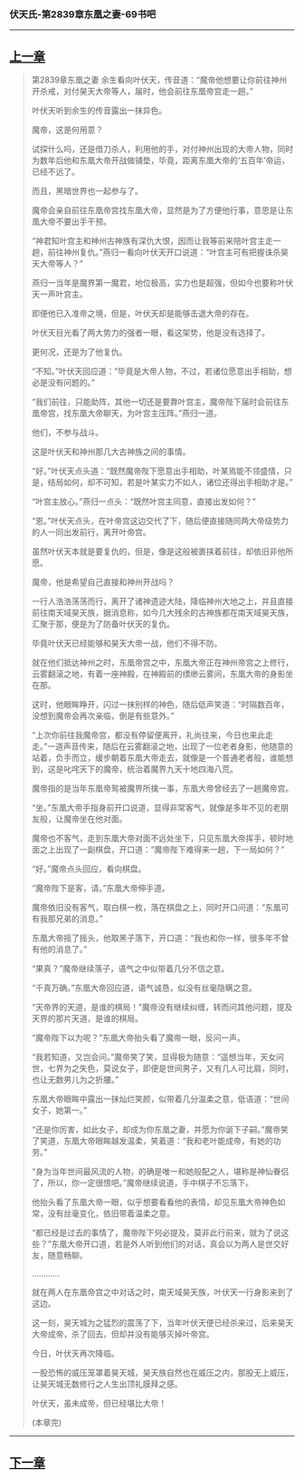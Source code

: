 ### 伏天氏-第2839章东凰之妻-69书吧

--------
[上一章](./38925c94a747caec99939adb54fde7a4.md)
--------


>
>
>
>第2839章东凰之妻
>余生看向叶伏天，传音道：“魔帝他想要让你前往神州开杀戒，对付昊天大帝等人，届时，他会前往东凰帝宫走一趟。”
>
>叶伏天听到余生的传音露出一抹异色。
>
>魔帝，这是何用意？
>
>试探什么吗，还是借刀杀人，利用他的手，对付神州出现的大帝人物，同时为数年后他和东凰大帝开战做铺垫，毕竟，距离东凰大帝的‘五百年’帝运，已经不远了。
>
>而且，黑暗世界也一起参与了。
>
>魔帝会亲自前往东凰帝宫找东凰大帝，显然是为了方便他行事，意思是让东凰大帝不要出手干预。
>
>“神君知叶宫主和神州古神族有深仇大恨，因而让我等前来陪叶宫主走一趟，前往神州复仇。”燕归一看向叶伏天开口说道：“叶宫主可有把握诛杀昊天大帝等人？”
>
>燕归一当年是魔界第一魔君，地位极高，实力也是超强，但如今也要称叶伏天一声叶宫主。
>
>即便他已入准帝之境，但是，叶伏天却是能够击退大帝的存在。
>
>叶伏天目光看了两大势力的强者一眼，看这架势，他是没有选择了。
>
>更何况，还是为了他复仇。
>
>“不知。”叶伏天回应道：“毕竟是大帝人物，不过，若诸位愿意出手相助，想必是没有问题的。”
>
>“我们前往，只能助阵，其他一切还是要靠叶宫主，魔帝陛下届时会前往东凰帝宫，找东凰大帝聊天，为叶宫主压阵。”燕归一道。
>
>他们，不参与战斗。
>
>这是叶伏天和神州那几大古神族之间的事情。
>
>“好。”叶伏天点头道：“既然魔帝陛下愿意出手相助，叶某焉能不领盛情，只是，结局如何，却不可知，若是叶某实力不如人，诸位还得出手相助才是。”
>
>“叶宫主放心。”燕归一点头：“既然叶宫主同意，直接出发如何？”
>
>“恩。”叶伏天点头，在叶帝宫这边交代了下，随后便直接随同两大帝级势力的人一同出发前行，离开叶帝宫。
>
>虽然叶伏天本就是要复仇的，但是，像是这般被裹挟着前往，却依旧非他所愿。
>
>魔帝，他是希望自己直接和神州开战吗？
>
>一行人浩浩荡荡而行，离开了诸神遗迹大陆，降临神州大地之上，并且直接前往南天域昊天族，据消息称，如今几大残余的古神族都在南天域昊天族，汇聚于那，便是为了防备叶伏天的复仇。
>
>毕竟叶伏天已经能够和昊天大帝一战，他们不得不防。
>
>就在他们抵达神州之时，东凰帝宫之中，东凰大帝正在神州帝宫之上修行，云雾翻滚之地，有着一座神殿，在神殿前的缥缈云雾间，东凰大帝的身影坐在那。
>
>这时，他眼眸睁开，闪过一抹别样的神色，随后低声笑道：“时隔数百年，没想到魔帝会再次亲临，倒是有些意外。”
>
>“上次你前往我魔帝宫，都没有停留便离开，礼尚往来，今日也来此走走。”一道声音传来，随后在云雾翻滚之地，出现了一位老者身影，他随意的站着，负手而立，缓步朝着东凰大帝走去，就像是一个普通老者般，谁能想到，这是叱咤天下的魔帝，统治着魔界九天十地四海八荒。
>
>魔帝指的是当年东凰帝鸳被魔界所擒一事，东凰大帝曾经去了一趟魔帝宫。
>
>“坐。”东凰大帝手指身前开口说道，显得非常客气，就像是多年不见的老朋友般，让魔帝坐在他对面。
>
>魔帝也不客气，走到东凰大帝对面不远处坐下，只见东凰大帝挥手，顿时地面之上出现了一副棋盘，开口道：“魔帝陛下难得来一趟，下一局如何？”
>
>“好。”魔帝点头回应，看向棋盘。
>
>“魔帝陛下是客，请。”东凰大帝伸手道。
>
>魔帝依旧没有客气，取白棋一枚，落在棋盘之上，同时开口问道：“东凰可有我那兄弟的消息。”
>
>东凰大帝摇了摇头，他取黑子落下，开口道：“我也和你一样，很多年不曾有他的消息了。”
>
>“果真？”魔帝继续落子，语气之中似带着几分不信之意。
>
>“千真万确。”东凰大帝回应道，语气诚恳，似没有丝毫隐瞒之意。
>
>“天帝界的天道，是谁的棋局！”魔帝没有继续纠缠，转而问其他问题，提及天界的那片天道，是谁的棋局。
>
>“魔帝陛下以为呢？”东凰大帝抬头看了魔帝一眼，反问一声。
>
>“我若知道，又岂会问。”魔帝笑了笑，显得极为随意：“遥想当年，天女问世，七界为之失色，莫说女子，即便是世间男子，又有几人可比肩，同时，也让无数男儿为之折腰。”
>
>东凰大帝眼眸中露出一抹灿烂笑颜，似带着几分温柔之意，低语道：“世间女子，她第一。”
>
>“还是你厉害，如此女子，却成为你东凰之妻，并愿为你诞下子嗣。”魔帝笑了笑道，东凰大帝眼眸越发温柔，笑着道：“我和老叶能成帝，有她的功劳。”
>
>“身为当年世间最风流的人物，的确是唯一和她般配之人，堪称是神仙眷侣了，所以，你一定很恨吧。”魔帝继续说道，手中棋子不忘落下。
>
>他抬头看了东凰大帝一眼，似乎想要看看他的表情，却见东凰大帝神色如常，没有丝毫变化，依旧带着温柔之意。
>
>“都已经是过去的事情了，魔帝陛下何必提及，莫非此行前来，就为了说这些？”东凰大帝开口道，若是外人听到他们的对话，真会以为两人是世交好友，随意畅聊。
>
>…………
>
>就在两人在东凰帝宫之中对话之时，南天域昊天族，叶伏天一行身影来到了这边。
>
>这一刻，昊天城为之猛烈的震荡了下，当年叶伏天便已经杀来过，后来昊天大帝成帝，杀了回去，但却并没有能够灭掉叶帝宫。
>
>今日，叶伏天再次降临。
>
>一股恐怖的威压笼罩着昊天城，昊天族自然也在威压之内，那股无上威压，让昊天城无数修行之人生出顶礼膜拜之感。
>
>叶伏天，虽未成帝，但已经堪比大帝！
>
>(本章完)
>
>

--------
[下一章](./028941978875fc875896915176c7c2ed.md)
--------
